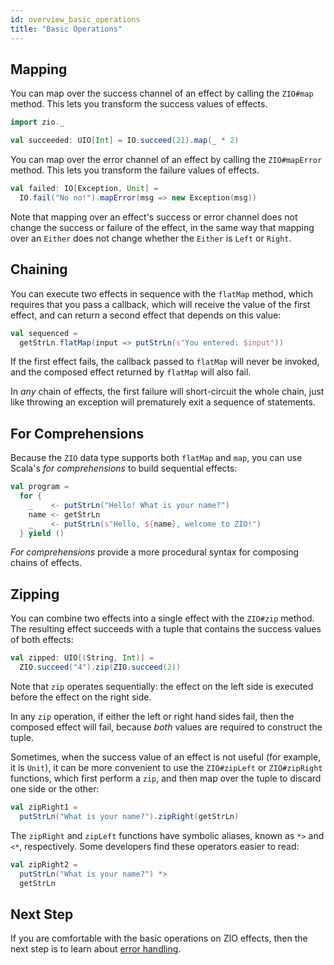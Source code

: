 ```yaml
---
id: overview_basic_operations
title: "Basic Operations"
---
```



## Mapping

You can map over the success channel of an effect by calling the `ZIO#map` method. This lets you transform the success values of effects.

```scala
import zio._

val succeeded: UIO[Int] = IO.succeed(21).map(_ * 2)
```

You can map over the error channel of an effect by calling the `ZIO#mapError` method. This lets you transform the failure values of effects.

```scala
val failed: IO[Exception, Unit] = 
  IO.fail("No no!").mapError(msg => new Exception(msg))
```

Note that mapping over an effect's success or error channel does not change the success or failure of the effect, in the same way that mapping over an `Either` does not change whether the `Either` is `Left` or `Right`.

## Chaining

You can execute two effects in sequence with the `flatMap` method, which requires that you pass a callback, which will receive the value of the first effect, and can return a second effect that depends on this value:

```scala
val sequenced = 
  getStrLn.flatMap(input => putStrLn(s"You entered: $input"))
```

If the first effect fails, the callback passed to `flatMap` will never be invoked, and the composed effect returned by `flatMap` will also fail.

In _any_ chain of effects, the first failure will short-circuit the whole chain, just like throwing an exception will prematurely exit a sequence of statements.

## For Comprehensions

Because the `ZIO` data type supports both `flatMap` and `map`, you can use Scala's _for comprehensions_ to build sequential effects:

```scala
val program = 
  for {
    _    <- putStrLn("Hello! What is your name?")
    name <- getStrLn
    _    <- putStrLn(s"Hello, ${name}, welcome to ZIO!")
  } yield ()
```

_For comprehensions_ provide a more procedural syntax for composing chains of effects.

## Zipping

You can combine two effects into a single effect with the `ZIO#zip` method. The resulting effect succeeds with a tuple that contains the success values of both effects:

```scala
val zipped: UIO[(String, Int)] = 
  ZIO.succeed("4").zip(ZIO.succeed(2))
```

Note that `zip` operates sequentially: the effect on the left side is executed before the effect on the right side.

In any `zip` operation, if either the left or right hand sides fail, then the composed effect will fail, because _both_ values are required to construct the tuple.

Sometimes, when the success value of an effect is not useful (for example, it is `Unit`), it can be more convenient to use the `ZIO#zipLeft` or `ZIO#zipRight` functions, which first perform a `zip`, and then map over the tuple to discard one side or the other:

```scala
val zipRight1 = 
  putStrLn("What is your name?").zipRight(getStrLn)
```

The `zipRight` and `zipLeft` functions have symbolic aliases, known as `*>` and `<*`, respectively. Some developers find these operators easier to read:

```scala
val zipRight2 = 
  putStrLn("What is your name?") *>
  getStrLn
```

## Next Step

If you are comfortable with the basic operations on ZIO effects, then the next step is to learn about [error handling](handling_errors.md).
